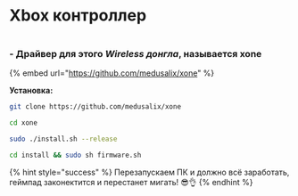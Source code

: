 # Xbox контроллер

<figure><img src="../../.gitbook/assets/1634980031764.jpg" alt=""><figcaption></figcaption></figure>

### - Драйвер для этого _Wireless донгла_, называется **xone**

{% embed url="https://github.com/medusalix/xone" %}

**Установка:**

```bash
git clone https://github.com/medusalix/xone
```

```bash
cd xone
```

```bash
sudo ./install.sh --release
```

```bash
cd install && sudo sh firmware.sh
```

{% hint style="success" %}
Перезапускаем ПК и должно всё заработать, геймпад законектится и перестанет мигать! 😎👌
{% endhint %}
